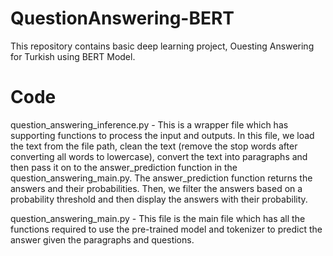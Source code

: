 # QuestionAnswering-BERT
 This repository contains basic deep learning project, Ouesting Answering for Turkish using BERT Model.


# Code
question_answering_inference.py - This is a wrapper file which has supporting functions to process the input and outputs. In this file, we load the text from the file path, clean the text (remove the stop words after converting all words to lowercase), convert the text into paragraphs and then pass it on to the answer_prediction function in the question_answering_main.py. The answer_prediction function returns the answers and their probabilities. Then, we filter the answers based on a probability threshold and then display the answers with their probability.

question_answering_main.py - This file is the main file which has all the functions required to use the pre-trained model and tokenizer to predict the answer given the paragraphs and questions.
